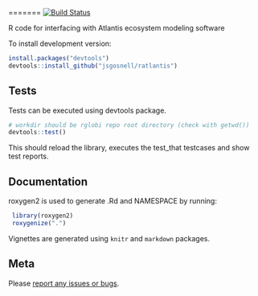 
=======
[![Build Status](https://travis-ci.org/jsgosnell/ratlantis.svg?branch=master)](https://travis-ci.org/jsgosnell/ratlantis)

R code for interfacing with Atlantis ecosystem modeling software

To install development version:
```R
install.packages("devtools")
devtools::install_github("jsgosnell/ratlantis")
```

## Tests
Tests can be executed using devtools package.
```R
# workdir should be rglobi repo root directory (check with getwd())
devtools::test()
```
This should reload the library, executes the test_that testcases and show test reports.

## Documentation
roxygen2 is used to generate .Rd and NAMESPACE by running:
```R
 library(roxygen2)
 roxygenize(".")
```

Vignettes are generated using ```knitr``` and ```markdown``` packages.

## Meta

Please [report any issues or bugs](https://github.com/jsgosnell/ratlantis/issues).
